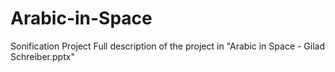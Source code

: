 # Arabic-in-Space
Sonification Project 
Full description of the project in "Arabic in Space - Gilad Schreiber.pptx"
